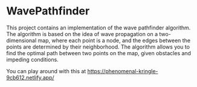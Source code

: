 # WavePathfinder

This project contains an implementation of the wave pathfinder algorithm. The algorithm is based on the idea of wave propagation on a two-dimensional map, where each point is a node, and the edges between the points are determined by their neighborhood. The algorithm allows you to find the optimal path between two points on the map, given obstacles and impeding conditions.

You can play around with this at https://phenomenal-kringle-9cb612.netlify.app/
